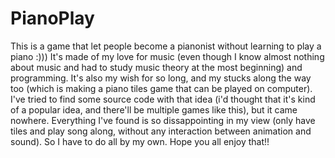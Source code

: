 # PianoPlay
This is a game that let people become a pianonist without learning to play a piano :)))
It's made of my love for music (even though I know almost nothing about music and had to study music theory at the most beginning) and programming.
It's also my wish for so long, and my stucks along the way too (which is making a piano tiles game that can be played on computer).
I've tried to find some source code with that idea (i'd thought that it's kind of a popular idea, and there'll be multiple games like this), but it came nowhere. Everything I've found is so dissappointing in my view (only have tiles and play song along, without any interaction between animation and sound). So I have to do all by my own.
Hope you all enjoy that!!
